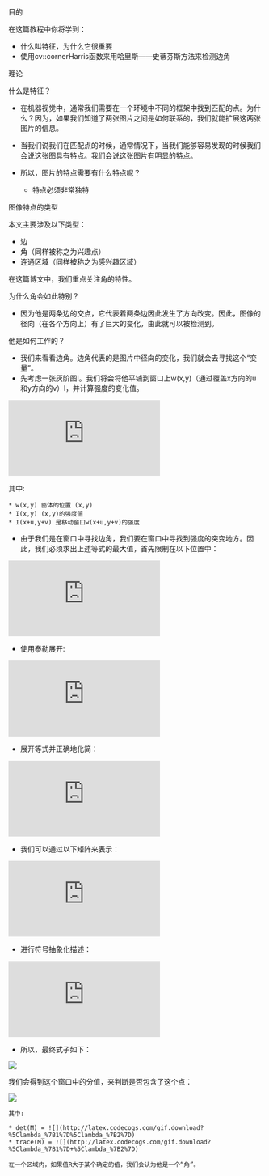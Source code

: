 目的

在这篇教程中你将学到：

* 什么叫特征，为什么它很重要
* 使用cv::cornerHarris函数来用哈里斯——史蒂芬斯方法来检测边角

理论

什么是特征？

* 在机器视觉中，通常我们需要在一个环境中不同的框架中找到匹配的点。为什么？因为，如果我们知道了两张图片之间是如何联系的，我们就能扩展这两张图片的信息。
* 当我们说我们在匹配点的时候，通常情况下，当我们能够容易发现的时候我们会说这张图具有特点。我们会说这张图片有明显的特点。
* 所以，图片的特点需要有什么特点呢？
    
    * 特点必须非常独特

图像特点的类型

本文主要涉及以下类型：

* 边
* 角（同样被称之为兴趣点）
* 连通区域（同样被称之为感兴趣区域）

在这篇博文中，我们重点关注角的特性。

为什么角会如此特别？

* 因为他是两条边的交点，它代表着两条边因此发生了方向改变。因此，图像的径向（在各个方向上）有了巨大的变化，由此就可以被检测到。

他是如何工作的？

* 我们来看看边角。边角代表的是图片中径向的变化，我们就会去寻找这个“变量”。
* 先考虑一张灰阶图I。我们将会将他平铺到窗口上w(x,y)（通过覆盖x方向的u和y方向的v）I，并计算强度的变化值。

![](http://latex.codecogs.com/gif.latex?E%28u%2Cv%29%20%3D%20%5Csum%20_%7Bx%2Cy%7D%20w%28x%2Cy%29%5B%20I%28x+u%2Cy+v%29%20-%20I%28x%2Cy%29%5D%5E%7B2%7D)

其中:

    * w(x,y) 窗体的位置 (x,y)
    * I(x,y) (x,y)的强度值
    * I(x+u,y+v) 是移动窗口w(x+u,y+v)的强度

* 由于我们是在窗口中寻找边角，我们要在窗口中寻找到强度的突变地方。因此，我们必须求出上述等式的最大值，首先限制在以下位置中：

![](http://latex.codecogs.com/gif.latex?%5Csum%20_%7Bx%2Cy%7D%5B%20I%28x+u%2Cy+v%29%20-%20I%28x%2Cy%29%5D%5E%7B2%7D)

* 使用泰勒展开:

![](http://latex.codecogs.com/gif.latex?E%28u%2Cv%29%20%5Capprox%20%5Csum%20_%7Bx%2Cy%7D%5B%20I%28x%2Cy%29%20+%20u%20I_%7Bx%7D%20+%20vI_%7By%7D%20-%20I%28x%2Cy%29%5D%5E%7B2%7D)

* 展开等式并正确地化简：

![](http://latex.codecogs.com/gif.latex?E%28u%2Cv%29%20%5Capprox%20%5Csum%20_%7Bx%2Cy%7D%20u%5E%7B2%7DI_%7Bx%7D%5E%7B2%7D%20+%202uvI_%7Bx%7DI_%7By%7D%20+%20v%5E%7B2%7DI_%7By%7D%5E%7B2%7D)

* 我们可以通过以下矩阵来表示：

![](http://latex.codecogs.com/gif.latex?E%28u%2Cv%29%20%5Capprox%20%5Cbegin%7Bbmatrix%7D%20u%20%26%20v%20%5Cend%7Bbmatrix%7D%20%5Cleft%20%28%20%5Cdisplaystyle%20%5Csum_%7Bx%2Cy%7D%20w%28x%2Cy%29%20%5Cbegin%7Bbmatrix%7D%20I_x%5E%7B2%7D%20%26%20I_%7Bx%7DI_%7By%7D%20%5C%5C%20I_xI_%7By%7D%20%26%20I_%7By%7D%5E%7B2%7D%20%5Cend%7Bbmatrix%7D%20%5Cright%20%29%20%5Cbegin%7Bbmatrix%7D%20u%20%5C%5C%20v%20%5Cend%7Bbmatrix%7D)

* 进行符号抽象化描述：

![](http://latex.codecogs.com/gif.latex?M%20%3D%20%5Cdisplaystyle%20%5Csum_%7Bx%2Cy%7D%20w%28x%2Cy%29%20%5Cbegin%7Bbmatrix%7D%20I_x%5E%7B2%7D%20%26%20I_%7Bx%7DI_%7By%7D%20%5C%5C%20I_xI_%7By%7D%20%26%20I_%7By%7D%5E%7B2%7D%20%5Cend%7Bbmatrix%7D)

* 所以，最终式子如下：

![](http://latex.codecogs.com/gif.download?E%28u%2Cv%29%20%5Capprox%20%5Cbegin%7Bbmatrix%7D%20u%20%26%20v%20%5Cend%7Bbmatrix%7D%20M%20%5Cbegin%7Bbmatrix%7D%20u%20%5C%5C%20v%20%5Cend%7Bbmatrix%7D)

我们会得到这个窗口中的分值，来判断是否包含了这个点：

![](http://latex.codecogs.com/gif.download?R%20%3D%20det%28M%29%20-%20k%28trace%28M%29%29%5E%7B2%7D)

    其中:

    * det(M) = ![](http://latex.codecogs.com/gif.download?%5Clambda_%7B1%7D%5Clambda_%7B2%7D)
    * trace(M) = ![](http://latex.codecogs.com/gif.download?%5Clambda_%7B1%7D+%5Clambda_%7B2%7D)

    在一个区域内，如果值R大于某个确定的值，我们会认为他是一个“角”。
